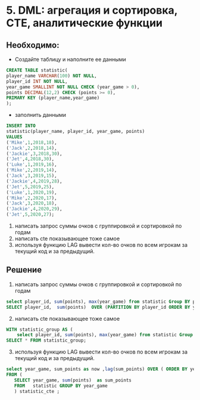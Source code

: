 # 5. DML: агрегация и сортировка, CTE, аналитические функции

## Необходимо:
- Создайте таблицу и наполните ее данными
```sql
CREATE TABLE statistic(
player_name VARCHAR(100) NOT NULL,
player_id INT NOT NULL,
year_game SMALLINT NOT NULL CHECK (year_game > 0),
points DECIMAL(12,2) CHECK (points >= 0),
PRIMARY KEY (player_name,year_game)
);
```
- заполнить данными
```sql
INSERT INTO
statistic(player_name, player_id, year_game, points)
VALUES
('Mike',1,2018,18),
('Jack',2,2018,14),
('Jackie',3,2018,30),
('Jet',4,2018,30),
('Luke',1,2019,16),
('Mike',2,2019,14),
('Jack',3,2019,15),
('Jackie',4,2019,28),
('Jet',5,2019,25),
('Luke',1,2020,19),
('Mike',2,2020,17),
('Jack',3,2020,18),
('Jackie',4,2020,29),
('Jet',5,2020,27);
```
1. написать запрос суммы очков с группировкой и сортировкой по годам
2. написать cte показывающее тоже самое
3. используя функцию LAG вывести кол-во очков по всем игрокам за текущий код и за предыдущий.


## Решение
1. написать запрос суммы очков с группировкой и сортировкой по годам
```sql
select player_id, sum(points), max(year_game) from statistic Group BY player_id ;
SELECT player_id,  sum(points)  OVER (PARTITION BY player_id ORDER BY year_game DESC) FROM statistic;
```

2. написать cte показывающее тоже самое
```sql
WITH statistic_group AS (
    select player_id, sum(points), max(year_game) from statistic Group BY player_id)
SELECT * FROM statistic_group;
```

3. используя функцию LAG вывести кол-во очков по всем игрокам за текущий код и за предыдущий.
```sql
select year_game, sum_points as now ,lag(sum_points) OVER ( ORDER BY year_game DESC)  as previous
FROM (
   SELECT year_game, sum(points)  as sum_points
   FROM   statistic GROUP BY year_game
   ) statistic_cte ;
```


